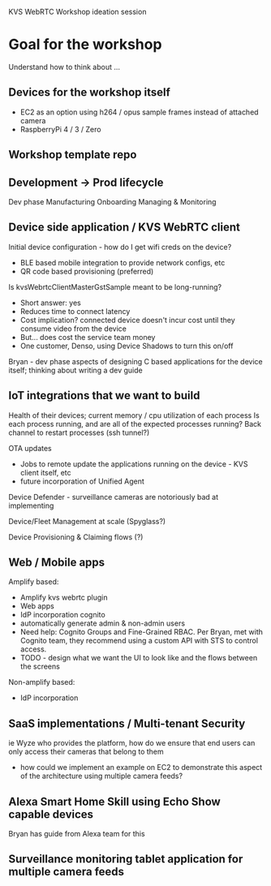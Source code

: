 KVS WebRTC Workshop ideation session


# Goal for the workshop

Understand how to think about ...

## Devices for the workshop itself

- EC2 as an option using h264 / opus sample frames instead of attached camera
- RaspberryPi 4 / 3 / Zero

## Workshop template repo



## Development -> Prod lifecycle

Dev phase
Manufacturing
Onboarding
Managing & Monitoring

## Device side application / KVS WebRTC client

Initial device configuration - how do I get wifi creds on the device?
- BLE based mobile integration to provide network configs, etc
- QR code based provisioning (preferred)

Is kvsWebrtcClientMasterGstSample meant to be long-running?
* Short answer: yes
* Reduces time to connect latency
* Cost implication? connected device doesn't incur cost until they consume video from the device
* But... does cost the service team money
* One customer, Denso, using Device Shadows to turn this on/off

Bryan - dev phase aspects of designing C based applications for the device itself; thinking about writing a dev guide

## IoT integrations that we want to build

Health of their devices; current memory / cpu utilization of each process
Is each process running, and are all of the expected processes running?
Back channel to restart processes (ssh tunnel?)

OTA updates
- Jobs to remote update the applications running on the device - KVS client itself, etc
- future incorporation of Unified Agent

Device Defender - surveillance cameras are notoriously bad at implementing

Device/Fleet Management at scale (Spyglass?)

Device Provisioning & Claiming flows (?)

## Web / Mobile apps

Amplify based:
* Amplify kvs webrtc plugin
* Web apps
* IdP incorporation cognito
* automatically generate admin & non-admin users
* Need help: Cognito Groups and Fine-Grained RBAC. Per Bryan, met with Cognito team, they recommend using a custom API with STS to control access.
* TODO - design what we want the UI to look like and the flows between the screens  

Non-amplify based:
* IdP incorporation

## SaaS implementations / Multi-tenant Security

ie Wyze who provides the platform, how do we ensure that end users can only access their cameras that belong to them

- how could we implement an example on EC2 to demonstrate this aspect of the architecture using multiple camera feeds?

## Alexa Smart Home Skill using Echo Show capable devices

Bryan has guide from Alexa team for this

## Surveillance monitoring tablet application for multiple camera feeds
